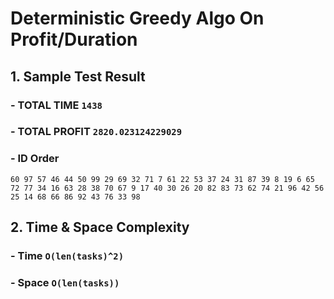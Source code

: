 # Deterministic Greedy Algo On Profit/Duration

## 1. Sample Test Result

### - TOTAL TIME `1438`
### - TOTAL PROFIT `2820.023124229029`

### - ID Order
`
60
97
57
46
44
50
99
29
69
32
71
7
61
22
53
37
24
31
87
39
8
19
6
65
72
77
34
16
63
28
38
70
67
9
17
40
30
26
20
82
83
73
62
74
21
96
42
56
25
14
68
66
86
92
43
76
33
98
`

## 2. Time & Space Complexity
### - Time  `O(len(tasks)^2)`
### - Space `O(len(tasks))`
